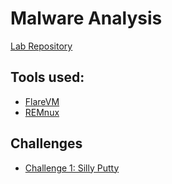 # Malware Analysis


[Lab Repository](https://github.com/HuskyHacks/PMAT-labs)

## Tools used: 

- [FlareVM](https://github.com/mandiant/flare-vm)
- [REMnux](https://remnux.org/#distro)


## Challenges

- [Challenge 1: Silly Putty](./Challenge1/readme.md)